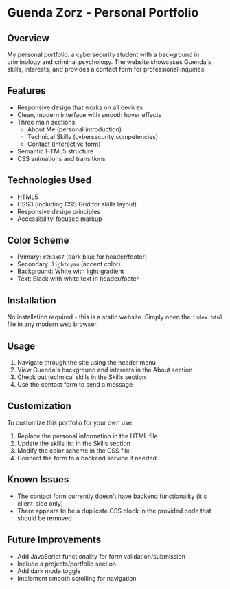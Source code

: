 # Guenda Zorz - Personal Portfolio

## Overview

My personal portfolio: a cybersecurity student with a background in criminology and criminal psychology. The website showcases Guenda's skills, interests, and provides a contact form for professional inquiries.

## Features

- Responsive design that works on all devices
- Clean, modern interface with smooth hover effects
- Three main sections:
  - About Me (personal introduction)
  - Technical Skills (cybersecurity competencies)
  - Contact (interactive form)
- Semantic HTML5 structure
- CSS animations and transitions

## Technologies Used

- HTML5
- CSS3 (including CSS Grid for skills layout)
- Responsive design principles
- Accessibility-focused markup

## Color Scheme

- Primary: `#2b3a67` (dark blue for header/footer)
- Secondary: `lightcyan` (accent color)
- Background: White with light gradient
- Text: Black with white text in header/footer

## Installation

No installation required - this is a static website. Simply open the `index.html` file in any modern web browser.

## Usage

1. Navigate through the site using the header menu
2. View Guenda's background and interests in the About section
3. Check out technical skills in the Skills section
4. Use the contact form to send a message

## Customization

To customize this portfolio for your own use:

1. Replace the personal information in the HTML file
2. Update the skills list in the Skills section
3. Modify the color scheme in the CSS file
4. Connect the form to a backend service if needed

## Known Issues

- The contact form currently doesn't have backend functionality (it's client-side only)
- There appears to be a duplicate CSS block in the provided code that should be removed

## Future Improvements

- Add JavaScript functionality for form validation/submission
- Include a projects/portfolio section
- Add dark mode toggle
- Implement smooth scrolling for navigation

